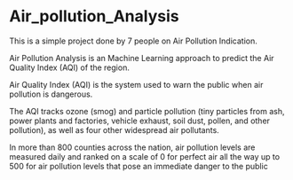 # Air_pollution_Analysis

This is a simple project done by 7 people on Air Pollution Indication.

Air Pollution Analysis is an Machine Learning approach to predict the Air Quality Index (AQI) of the region.

Air Quality Index (AQI) is the system used to warn the public when air pollution is dangerous.

The AQI tracks ozone (smog) and particle pollution (tiny particles from ash, power plants and factories, vehicle exhaust, soil dust, pollen, and other pollution), as well as four other widespread air pollutants.

In more than 800 counties across the nation, air pollution levels are measured daily and ranked on a scale of 0 for perfect air all the way up to 500 for air pollution levels that pose an immediate danger to the public


